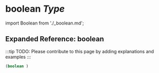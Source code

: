 # **boolean** *Type*

import Boolean from './_boolean.md';

<Boolean />

## Expanded Reference: boolean

:::tip
TODO: Please contribute to this page by adding explanations and examples
:::

```lisp
(boolean )
```
